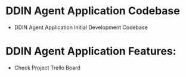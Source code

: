 # DDIN Agent Application Codebase
- DDIN Agent Application Initial Development Codebase
# DDIN Agent Application Features:
- Check Project Trello Board



